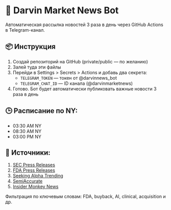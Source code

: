# 📰 Darvin Market News Bot

Автоматическая рассылка новостей 3 раза в день через GitHub Actions в Telegram-канал.

## 📦 Инструкция

1. Создай репозиторий на GitHub (private/public — по желанию)
2. Залей туда эти файлы
3. Перейди в Settings > Secrets > Actions и добавь два секрета:
   - `TELEGRAM_TOKEN` — токен от @darvinnews_bot
   - `TELEGRAM_CHAT_ID` — ID канала (@darvinmarketnews)
4. Готово. Бот будет автоматически публиковать важные новости 3 раза в день

## 🕒 Расписание по NY:

- 03:30 AM NY
- 08:30 AM NY
- 03:00 PM NY

## 📡 Источники:

1. [SEC Press Releases](https://www.sec.gov/news/pressreleases.rss)
2. [FDA Press Releases](https://www.fda.gov/about-fda/contact-fda/stay-informed/rss-feeds/press-releases/rss.xml)
3. [Seeking Alpha Trending](https://seekingalpha.com/market-news/trending)
4. [SemiAccurate](https://www.semiaccurate.com/)
5. [Insider Monkey News](https://www.insidermonkey.com/blog/category/news/)

Фильтрация по ключевым словам: FDA, buyback, AI, clinical, acquisition и др.